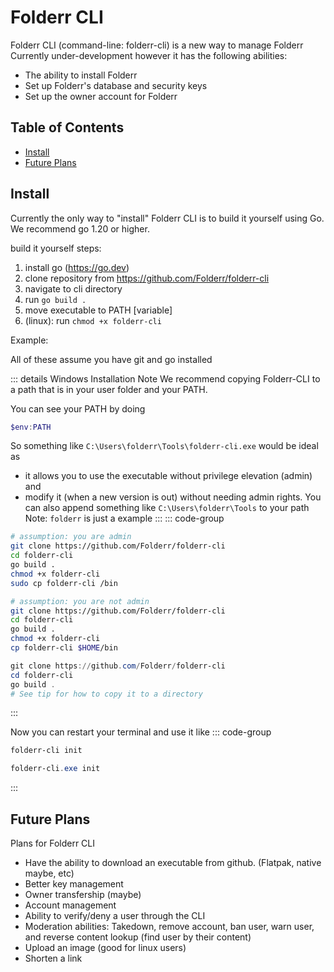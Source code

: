 # Folderr CLI <Badge type="warning" text="beta" />

Folderr CLI (command-line: folderr-cli) is a new way to manage Folderr
Currently under-development however it has the following abilities:
- The ability to install Folderr
- Set up Folderr's database and security keys
- Set up the owner account for Folderr

## Table of Contents

* [Install](#install)
* [Future Plans](#future-plans)

## Install

Currently the only way to "install" Folderr CLI is to build it yourself using Go. We recommend go 1.20 or higher.

build it yourself steps:
1. install go (https://go.dev)
2. clone repository from https://github.com/Folderr/folderr-cli
3. navigate to cli directory
4. run `go build .`
5. move executable to PATH [variable]
6. (linux): run `chmod +x folderr-cli`

Example:

All of these assume you have git and go installed

::: details Windows Installation Note
We recommend copying Folderr-CLI to a path that is in your user folder and your PATH.

You can see your PATH by doing
```powershell
$env:PATH
```

So something like `C:\Users\folderr\Tools\folderr-cli.exe` would be ideal as
- it allows you to use the executable without privilege elevation (admin) and
- modify it (when a new version is out) without needing admin rights.
You can also append something like `C:\Users\folderr\Tools` to your path
Note: `folderr` is just a example
:::
::: code-group
```sh [Linux, Admin]
# assumption: you are admin
git clone https://github.com/Folderr/folderr-cli
cd folderr-cli
go build .
chmod +x folderr-cli
sudo cp folderr-cli /bin
```
```sh [Linux, Non-Admin]
# assumption: you are not admin
git clone https://github.com/Folderr/folderr-cli
cd folderr-cli
go build .
chmod +x folderr-cli
cp folderr-cli $HOME/bin
```
```powershell [Windows, PowerShell Core]
git clone https://github.com/Folderr/folderr-cli
cd folderr-cli
go build .
# See tip for how to copy it to a directory
```
:::

Now you can restart your terminal and use it like
::: code-group
```sh [Linux]
folderr-cli init
```
```powershell [Windows]
folderr-cli.exe init
```
:::
## Future Plans

Plans for Folderr CLI

- Have the ability to download an executable from github. (Flatpak, native maybe, etc)
- Better key management
- Owner transfership (maybe)
- Account management
- Ability to verify/deny a user through the CLI
- Moderation abilities: Takedown, remove account, ban user, warn user, and reverse content lookup (find user by their content)
- Upload an image (good for linux users)
- Shorten a link
